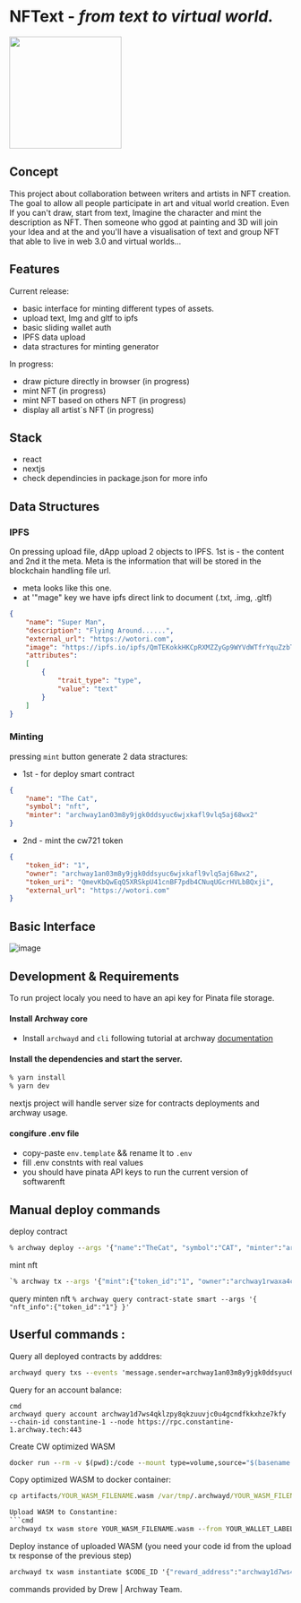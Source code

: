 # NFText - _from text to virtual world._
<img src="https://ipfs.io/ipfs/QmWTvKbPeWDwNQMFgbmWzciq7NNcwsQcBgV5jLNNhPNwF6" style="width:200px" />

## Concept
This project about collaboration between writers and artists in NFT creation.
The goal to allow all people participate in art and vitual world creation. Even If you can't draw, start from text, Imagine the character and mint the description as NFT. Then someone who ggod at painting and 3D will join your Idea and at the and you'll have a visualisation of text and group NFT that able to live in web 3.0 and virtual worlds...

## Features
Current release:
- basic interface for minting different types of assets.
- upload text, Img and gltf to ipfs
- basic sliding wallet auth
- IPFS data upload
- data stractures for minting generator
  
In progress:
- draw picture directly in browser (in progress)
- mint NFT (in progress)
- mint NFT based on others NFT (in progress)
- display all artist`s NFT (in progress)

## Stack
- react
- nextjs
- check dependincies in package.json for more info

## Data Structures
### IPFS
On pressing upload file, dApp upload 2 objects to IPFS. 
1st is - the content and 2nd it the meta. Meta is the information that will be stored in the blockchain handling file url.
- meta looks like this one.
- at '"mage" key we have ipfs direct link to document (.txt, .img, .gltf)
```json
{
    "name": "Super Man",
    "description": "Flying Around......",
    "external_url": "https://wotori.com",
    "image": "https://ipfs.io/ipfs/QmTEKokkHKCpRXMZZyGp9WYVdWTfrYquZzbT2nRGHVyDSf",
    "attributes":
    [
        {
            "trait_type": "type",
            "value": "text"
        }
    ]
}
```
### Minting
pressing `mint` button generate 2 data stractures:
- 1st - for deploy smart contract 
```json
{
    "name": "The Cat",
    "symbol": "nft",
    "minter": "archway1an03m8y9jgk0ddsyuc6wjxkafl9vlq5aj68wx2"
}
```
- 2nd - mint the cw721 token
```json
{
    "token_id": "1",
    "owner": "archway1an03m8y9jgk0ddsyuc6wjxkafl9vlq5aj68wx2",
    "token_uri": "QmevKbQwEqQ5XRSkpU41cnBF7pdb4CNuqUGcrHVLbBQxji",
    "external_url": "https://wotori.com"
}
```
## Basic Interface
![image](https://user-images.githubusercontent.com/10486621/145106617-964b6460-7ce4-49ce-9b90-0f310039bb6f.png)

## Development & Requirements

To run project localy you need to have an api key for Pinata file storage.

#### Install Archway core
- Install `archwayd` and `cli` following tutorial at archway [documentation](https://docs.archway.io/docs/create/getting-started/install)

#### Install the dependencies and start the server.

```sh
% yarn install
% yarn dev
```
nextjs project will handle server size for contracts deployments and archway usage.

#### congifure .env file
- copy-paste `env.template` && rename It to `.env`
- fill .env constnts with real values
- you should have pinata API keys to run the current version of softwarenft

## Manual deploy commands
deploy contract
```cmd
% archway deploy --args '{"name":"TheCat", "symbol":"CAT", "minter":"archway1rwaxa4c2mqtne7x6d8klngu5ynu663zw7h9y32"}'
```
mint nft
```cmd
`% archway tx --args '{"mint":{"token_id":"1", "owner":"archway1rwaxa4c2mqtne7x6d8klngu5ynu663zw7h9y32", "token_uri":"ipfs://QmWTvKbPeWDwNQMFgbmWzciq7NNcwsQcBgV5jLNNhPNwF6", "external_url":"https://wotori.com"}}'
```
query minten nft
`% archway query contract-state smart --args '{ "nft_info":{"token_id":"1"} }'`
## Userful commands :

Query all deployed contracts by adddres:
```cmd
archwayd query txs --events 'message.sender=archway1an03m8y9jgk0ddsyuc6wjxkafl9vlq5aj68wx2&message.action=instantiate' --chain-id constantine-1 --node https://rpc.constantine-1.archway.tech:443
```

Query for an account balance:
```
cmd
archwayd query account archway1d7ws4qklzpy8qkzuuvjc0u4gcndfkkxhze7kfy --chain-id constantine-1 --node https://rpc.constantine-1.archway.tech:443
```

Create CW optimized WASM
```cmd
docker run --rm -v $(pwd):/code --mount type=volume,source="$(basename "$(pwd)")_cache",target=/code/target --mount type=volume,source=registry_cache,target=/usr/local/cargo/registry cosmwasm/rust-optimizer:0.12.1
```

Copy optimized WASM to docker container:
```cmd
cp artifacts/YOUR_WASM_FILENAME.wasm /var/tmp/.archwayd/YOUR_WASM_FILENAME.wasm```

Upload WASM to Constantine:
```cmd
archwayd tx wasm store YOUR_WASM_FILENAME.wasm --from YOUR_WALLET_LABEL --chain-id constantine-1 --node https://rpc.constantine-1.archway.tech:443 --gas-prices 0.002uconst --gas auto --gas-adjustment 1.3
```

Deploy instance of uploaded WASM (you need your code id from the upload tx response of the previous step)
```cmd
archwayd tx wasm instantiate $CODE_ID '{"reward_address":"archway1d7ws4qklzpy8qkzuuvjc0u4gcndfkkxhze7kfy","gas_rebate_to_user":false,"instantiation_request":"eyJjb3VudCI6MH0=","collect_premium":false,"premium_percentage_charged":0}' --from docker --label "My deployment label" --chain-id constantine-1 --node https://rpc.constantine-1.archway.tech:443 --gas-prices 0.002uconst --gas auto --gas-adjustment 1.3 -y
```
commands provided by Drew | Archway Team.